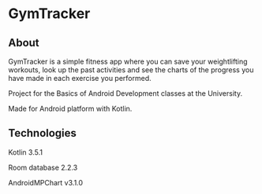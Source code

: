 # GymTracker


## About
GymTracker is a simple fitness app where you can save your weightlifting workouts, look up the past activities and see the charts of the progress you have made in each exercise you performed.

Project for the Basics of Android Development classes at the University.

Made for Android platform with Kotlin.


## Technologies
Kotlin 3.5.1

Room database 2.2.3

AndroidMPChart v3.1.0